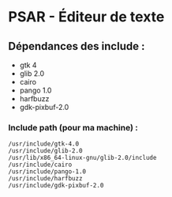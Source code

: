 # PSAR - Éditeur de texte

## Dépendances des include :

* gtk 4
* glib 2.0
* cairo
* pango 1.0
* harfbuzz
* gdk-pixbuf-2.0

### Include path (pour ma machine) : 

```
/usr/include/gtk-4.0
/usr/include/glib-2.0
/usr/lib/x86_64-linux-gnu/glib-2.0/include
/usr/include/cairo
/usr/include/pango-1.0
/usr/include/harfbuzz
/usr/include/gdk-pixbuf-2.0
```